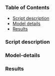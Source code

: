 ### Table of Contents
- [Script description](#Script-description)
- [Model details](#model-details)
- [Results](#results)

### Script description
### Model-details
### Results

